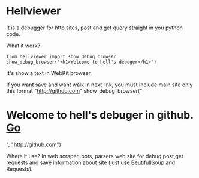 # Hellviewer
It is a debugger for http sites, post and get query straight in you python code.

What it work?

    from hellviewer import show_debug_browser
    show_debug_browser("<h1>Welcome to hell's debuger</h1>")
It's show a text in WebKit browser.

If you want save and want walk in next link, you must include main site only this format "http://github.com"
    show_debug_browser("<h1>Welcome to hell's debuger in github. <a href='/TreeLoys'>Go</a></h1>", "http://github.com")
    
Where it use? In web scraper, bots, parsers web site for debug post,get requests and save information about site (just use BeutifullSoup and Requests).
